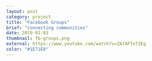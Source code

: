 ```yaml
---
layout: post
category: project
title: "Facebook Groups"
brief: "connecting communities"
date: 2019-01-03
thumbnail: fb-groups.png
external: https://www.youtube.com/watch?v=ZAfAFTxTZEg
color: "#1E71E8"
---
```

